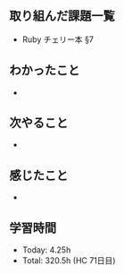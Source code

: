 ## 取り組んだ課題一覧
-  Ruby チェリー本 §7
## わかったこと
- 
## 次やること
- 
## 感じたこと
- 
## 学習時間
- Today: 4.25h
- Total: 320.5h (HC 71日目)

